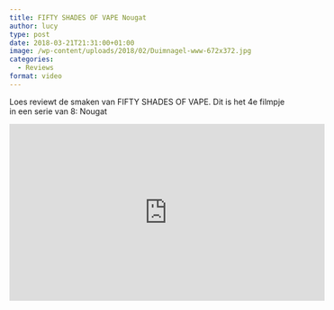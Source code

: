 ```yaml
---
title: FIFTY SHADES OF VAPE Nougat
author: lucy
type: post
date: 2018-03-21T21:31:00+01:00
image: /wp-content/uploads/2018/02/Duimnagel-www-672x372.jpg
categories:
  - Reviews
format: video
---
```


Loes reviewt de smaken van FIFTY SHADES OF VAPE. 
Dit is het 4e filmpje in een serie van 8: Nougat

<iframe width="560" height="315" src="https://www.youtube.com/embed/2NwLgb1lOyE" frameborder="0" allow="autoplay; encrypted-media" allowfullscreen></iframe>